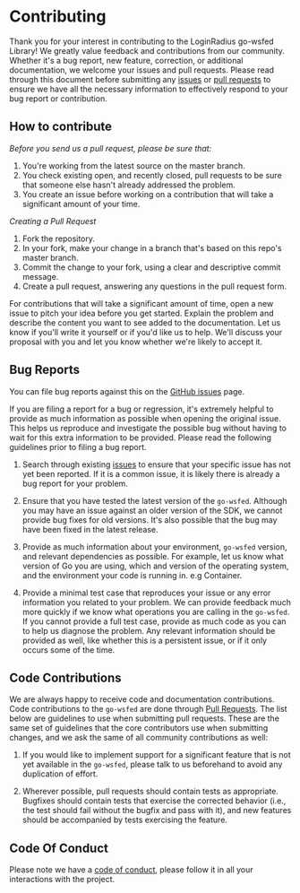 
# Contributing
Thank you for your interest in contributing to the LoginRadius go-wsfed Library! We greatly value feedback and contributions from our community. Whether it's a bug report, new feature, correction, or additional documentation, we welcome your issues and pull requests. Please read through this document before submitting any [issues](../../issues) or [pull requests](../../pulls) to ensure we have all the necessary information to effectively respond to your bug report or contribution.

## How to contribute

*Before you send us a pull request, please be sure that:*

1. You're working from the latest source on the master branch.
2. You check existing open, and recently closed, pull requests to be sure 
   that someone else hasn't already addressed the problem.
3. You create an issue before working on a contribution that will take a 
   significant amount of your time.

*Creating a Pull Request*

1. Fork the repository.
2. In your fork, make your change in a branch that's based on this repo's master branch.
3. Commit the change to your fork, using a clear and descriptive commit message.
4. Create a pull request, answering any questions in the pull request form.

For contributions that will take a significant amount of time, open a new 
issue to pitch your idea before you get started. Explain the problem and 
describe the content you want to see added to the documentation. Let us know 
if you'll write it yourself or if you'd like us to help. We'll discuss your 
proposal with you and let you know whether we're likely to accept it.   

## Bug Reports

You can file bug reports against this on the [GitHub issues](../../issues) page.

If you are filing a report for a bug or regression, it's extremely
helpful to provide as much information as possible when opening the original
issue. This helps us reproduce and investigate the possible bug without having
to wait for this extra information to be provided. Please read the following
guidelines prior to filing a bug report.

1. Search through existing [issues](../../issues) to ensure that your specific issue has
   not yet been reported. If it is a common issue, it is likely there is
   already a bug report for your problem.

2. Ensure that you have tested the latest version of the `go-wsfed`. Although you
   may have an issue against an older version of the SDK, we cannot provide
   bug fixes for old versions. It's also possible that the bug may have been
   fixed in the latest release.

3. Provide as much information about your environment, `go-wsfed` version, and
   relevant dependencies as possible. For example, let us know what version
   of Go you are using, which and version of the operating system, and the
   environment your code is running in. e.g Container.

4. Provide a minimal test case that reproduces your issue or any error
   information you related to your problem. We can provide feedback much
   more quickly if we know what operations you are calling in the `go-wsfed`. If
   you cannot provide a full test case, provide as much code as you can
   to help us diagnose the problem. Any relevant information should be provided
   as well, like whether this is a persistent issue, or if it only occurs
   some of the time.
   
## Code Contributions

We are always happy to receive code and documentation contributions. 
Code contributions to the `go-wsfed` are done through [Pull Requests](../../pulls). The list below are guidelines to use when submitting pull requests. These are the 
same set of guidelines that the core contributors use when submitting changes, and we ask the same of all community contributions as well:

1. If you would like to implement support for a significant feature that is not
   yet available in the `go-wsfed`, please talk to us beforehand to avoid any
   duplication of effort.

3. Wherever possible, pull requests should contain tests as appropriate.
   Bugfixes should contain tests that exercise the corrected behavior (i.e., the
   test should fail without the bugfix and pass with it), and new features
   should be accompanied by tests exercising the feature.

## Code Of Conduct
Please note we have a [code of conduct](CODE_OF_CONDUCT.md), please follow it in all your interactions with the project.

